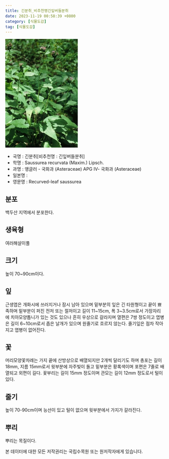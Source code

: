 ```yaml
---
title: 긴분취_비추천명긴잎버들분취
date: 2023-11-19 00:58:39 +0800
category: [식물도감]
tag: [식물도감]
---
```




![긴분취[비추천명 : 긴잎버들분취]](/assets/img/fileUpload/plants/basic/Compositae/Saussurea/2895/1_th2.JPG)
- 국명 : 긴분취[비추천명 : 긴잎버들분취]
- 학명 : Saussurea recurvata (Maxim.) Lipsch.
- 과명 : 앵글러 - 국화과 (Asteraceae) APG Ⅳ- 국화과 (Asteraceae)
- 일본명 : 
- 영문명 : Recurved-leaf saussurea


## 분포
백두산 지역에서 분포한다.
## 생육형
여러해살이풀
## 크기
높이 70~90cm이다.
## 잎
근생엽은 개화시에 쓰러지거나 잠시 남아 있으며 밑부분의 잎은 긴 타원형이고 끝이 뾰족하며 밑부분이 퍼진 전저 또는 절저이고 길이 11~15cm, 폭 3~3.5cm로서 가장자리에 치아모양톱니가 있는 것도 있으나 흔히 우상으로 갈라지며 열편은 7쌍 정도이고 엽병은 길이 6~10cm로서 좁은 날개가 있으며 원줄기로 흐르지 않는다. 줄기잎은 점차 작아지고 엽병이 없어진다.
## 꽃
머리모양꽃차례는 가지 끝에 산방상으로 배열되지만 2개씩 달리기도 하며 총포는 길이 18mm, 지름 15mm로서 윗부분에 자주빛이 돌고 밑부분은 황록색이며 포편은 7줄로 배열되고 외편이 길다. 꽃부리는 길이 15mm 정도이며 관모는 길이 12mm 정도로서 털이 있다.
## 줄기
높이 70-90cm이며 능선이 있고 털이 없으며 윗부분에서 가지가 갈라진다.
## 뿌리
뿌리는 목질이다.






본 데이터에 대한 모든 저작권리는 국립수목원 또는 원저작자에게 있습니다.
